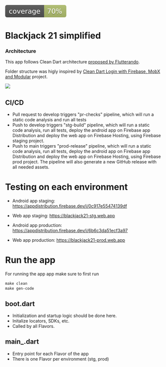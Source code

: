 ![Coverage](./coverage_badge.svg)

# Blackjack 21 simplified

### Architecture

This app follows Clean Dart architecture [proposed by Flutterando](https://github.com/Flutterando/Clean-Dart/blob/master/README.md).

Folder structure was higly inspired by [Clean Dart Login with Firebase, MobX and Modular](https://github.com/Flutterando/Clean-Dart/blob/master/README.md#:~:text=Clean%20Dart%20Login%20with%20Firebase%2C%20MobX%20and%20Modular) project.

<img src="https://github.com/Flutterando/Clean-Dart/raw/master/imgs/img1.png" width="600">

## CI/CD

- Pull request to develop triggers "pr-checks" pipeline, which will run a static code analysis and run all tests
- Push to develop triggers "stg-build" pipeline, which will run a static code analysis, run all tests, deploy the android app on Firebase app Distribution and deploy the web app on Firebase Hosting, using Firebase staging project.
- Push to main triggers "prod-release" pipeline, which will run a static code analysis, run all tests, deploy the android app on Firebase app Distribution and deploy the web app on Firebase Hosting, using Firebase prod project. The pipeline will also generate a new GitHub release with all needed assets.

# Testing on each environment

- Android app staging: https://appdistribution.firebase.dev/i/0c917e55474139df
- Web app staging: https://blackjack21-stg.web.app

- Android app production: https://appdistribution.firebase.dev/i/6b6c3da51ecf3a97
- Web app production: https://blackjack21-prod.web.app

# Run the app
For running the app app make sure to first run
```
make clean
make gen-code
```

## boot.dart

- Initialization and startup logic should be done here.
- Initalize locators, SDKs, etc.
- Called by all Flavors.

## main_<flavor>.dart

- Entry point for each Flavor of the app
- There is one Flavor per environment (stg, prod)
